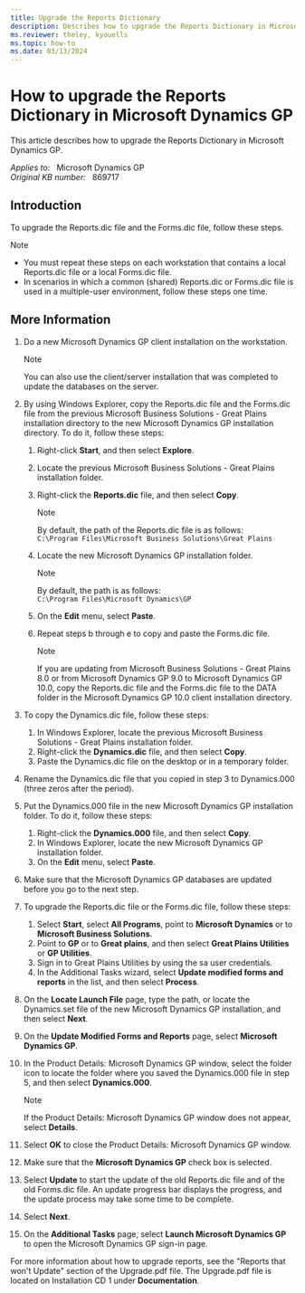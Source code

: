 ```yaml
---
title: Upgrade the Reports Dictionary
description: Describes how to upgrade the Reports Dictionary in Microsoft Dynamics GP.
ms.reviewer: theley, kyouells
ms.topic: how-to
ms.date: 03/13/2024
---
```

# How to upgrade the Reports Dictionary in Microsoft Dynamics GP

This article describes how to upgrade the Reports Dictionary in Microsoft Dynamics GP.

_Applies to:_ &nbsp; Microsoft Dynamics GP  
_Original KB number:_ &nbsp; 869717

## Introduction

To upgrade the Reports.dic file and the Forms.dic file, follow these steps.

> [!NOTE]
>
> - You must repeat these steps on each workstation that contains a local Reports.dic file or a local Forms.dic file.
> - In scenarios in which a common (shared) Reports.dic or Forms.dic file is used in a multiple-user environment, follow these steps one time.

## More Information

1. Do a new Microsoft Dynamics GP client installation on the workstation.

    > [!NOTE]
    > You can also use the client/server installation that was completed to update the databases on the server.
2. By using Windows Explorer, copy the Reports.dic file and the Forms.dic file from the previous Microsoft Business Solutions - Great Plains installation directory to the new Microsoft Dynamics GP installation directory. To do it, follow these steps:
    1. Right-click **Start**, and then select **Explore**.
    2. Locate the previous Microsoft Business Solutions - Great Plains installation folder.
    3. Right-click the **Reports.dic** file, and then select **Copy**.

        > [!NOTE]
        > By default, the path of the Reports.dic file is as follows:  
        `C:\Program Files\Microsoft Business Solutions\Great Plains`

    4. Locate the new Microsoft Dynamics GP installation folder.

        > [!NOTE]
        > By default, the path is as follows:  
        `C:\Program Files\Microsoft Dynamics\GP`

    5. On the **Edit** menu, select **Paste**.
    6. Repeat steps b through e to copy and paste the Forms.dic file.

        > [!NOTE]
        > If you are updating from Microsoft Business Solutions - Great Plains 8.0 or from Microsoft Dynamics GP 9.0 to Microsoft Dynamics GP 10.0, copy the Reports.dic file and the Forms.dic file to the DATA folder in the Microsoft Dynamics GP 10.0 client installation directory.
3. To copy the Dynamics.dic file, follow these steps:
    1. In Windows Explorer, locate the previous Microsoft Business Solutions - Great Plains installation folder.
    2. Right-click the **Dynamics.dic** file, and then select **Copy**.
    3. Paste the Dynamics.dic file on the desktop or in a temporary folder.
4. Rename the Dynamics.dic file that you copied in step 3 to Dynamics.000 (three zeros after the period).
5. Put the Dynamics.000 file in the new Microsoft Dynamics GP installation folder. To do it, follow these steps:
    1. Right-click the **Dynamics.000** file, and then select **Copy**.
    2. In Windows Explorer, locate the new Microsoft Dynamics GP installation folder.
    3. On the **Edit** menu, select **Paste**.

6. Make sure that the Microsoft Dynamics GP databases are updated before you go to the next step.
7. To upgrade the Reports.dic file or the Forms.dic file, follow these steps:

    1. Select **Start**, select **All Programs**, point to **Microsoft Dynamics** or to **Microsoft Business Solutions**.
    2. Point to **GP** or to **Great plains**, and then select **Great Plains Utilities** or **GP Utilities**.
    3. Sign in to Great Plains Utilities by using the sa user credentials.
    4. In the Additional Tasks wizard, select **Update modified forms and reports** in the list, and then select **Process**.
8. On the **Locate Launch File** page, type the path, or locate the Dynamics.set file of the new Microsoft Dynamics GP installation, and then select **Next**.
9. On the **Update Modified Forms and Reports** page, select **Microsoft Dynamics GP**.
10. In the Product Details: Microsoft Dynamics GP window, select the folder icon to locate the folder where you saved the Dynamics.000 file in step 5, and then select **Dynamics.000**.

    > [!NOTE]
    > If the Product Details: Microsoft Dynamics GP window does not appear, select **Details**.
11. Select **OK** to close the Product Details: Microsoft Dynamics GP window.
12. Make sure that the **Microsoft Dynamics GP** check box is selected.
13. Select **Update** to start the update of the old Reports.dic file and of the old Forms.dic file. An update progress bar displays the progress, and the update process may take some time to be complete.
14. Select **Next**.
15. On the **Additional Tasks** page, select **Launch Microsoft Dynamics GP** to open the Microsoft Dynamics GP sign-in page.

For more information about how to upgrade reports, see the "Reports that won't Update" section of the Upgrade.pdf file. The Upgrade.pdf file is located on Installation CD 1 under **Documentation**.
